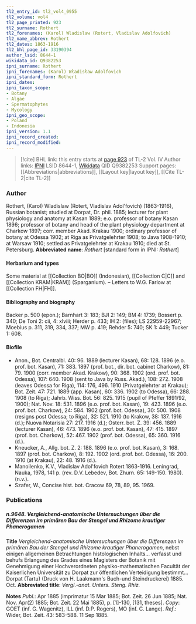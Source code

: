 ```yaml
---
tl2_entry_id: tl2_vol4_0955
tl2_volume: vol4
tl2_page_printed: 923
tl2_surname: Rothert
tl2_forenames: (Karol) Wladislaw (Rotert, Vladislav Adolfovich)
tl2_name_abbrev: Rothert
tl2_dates: 1863-1916
tl2_bhl_page_id: 33190394
author_lsid: 8644-1
wikidata_id: Q9382253
ipni_surname: Rothert
ipni_forenames: (Karol) Władisław Adolfovich
ipni_standard_form: Rothert
ipni_dates: 
ipni_taxon_scope: 
- Botany
- Algae
- Spermatophytes
- Mycology
ipni_geo_scope: 
- Poland
- Indonesia
ipni_version: 1.1
ipni_record_created: 
ipni_record_modified:
---
```


> [!cite] BHL link: this entry starts at [page 923](https://www.biodiversitylibrary.org/page/33190394) of TL-2 Vol. IV
> Author links: [IPNI](https://www.ipni.org/a/8644-1) LSID 8644-1, [Wikidata](https://www.wikidata.org/wiki/Q9382253) QID Q9382253
> Support pages: [[Abbreviations|abbreviations]], [[Layout key|layout key]], [[Cite TL-2|cite TL-2]]

### Author

Rothert, (Karol) Wladislaw (Rotert, Vladislav Adol'fovich) (1863-1916), Russian botanist; studied at Dorpat, Dr. phil. 1885; lecturer for plant physiology and anatomy at Kasan 1889; e.o. professor of botany Kasan 1896; professor of botany and head of the plant physiology department at Charkow 1897; corr. member Akad. Krakau 1900; ordinary professor of botany at Odessa 1902; at Riga as Privatgelehrter 1908; to Java 1908-1910; at Warsaw 1910; settled as Privatgelehrter at Krakau 1910; died at St. Petersburg. 
**Abbreviated name**: *Rothert* \[standard form in IPNI: *Rothert*\]

#### Herbarium and types

Some material at [[Collection BO|BO]] (Indonesian), [[Collection C|C]] and [[Collection KRAM|KRAM]] (Sparganium). – Letters to W.G. Farlow at [[Collection FH|FH]].

#### Bibliography and biography

Backer p. 500 (epon.); Barnhart 3: 183; BJI 2: 149; BM 4: 1739; Bossert p. 340; De Toni 2: cii, 4: xlviii; Herder p. 433; IH 2: (files); LS 22959-22967; Moebius p. 311, 319, 334, 337; MW p. 419; Rehder 5: 740; SK 1: 449; Tucker 1: 608.

#### Biofile

- Anon., Bot. Centralbl. 40: 96. 1889 (lecturer Kasan), 68: 128. 1896 (e.o. prof. bot. Kasan), 71: 383. 1897 (prof. bot., dir. bot. cabinet Charkow), 81: 79. 1900 (corr. member Akad. Krakow), 90: 368. 1902 (ord. prof. bot. Odessa), 107: 640. 1908 (sent to Java by Russ. Akad.), 108: 272. 1908 (leaves Odessa for Riga), 114: 176, 496. 1910 (Privatgelehrter at Krakau); Bot. Zeit. 47: 721. 1889 (app. Kasan), 60: 336. 1902 (to Odessa), 66: 288. 1908 (to Riga); Jahrb. Wiss. Bot. 56: 825. 1915 (pupil of Pfeffer 1891/92, 1900); Nat. Nov. 18: 531. 1896 (e.o. prof. bot. Kasan), 19: 423. 1896 (e.o. prof. bot. Charkow), 24: 584. 1902 (prof. bot. Odessa), 30: 500. 1908 (resigns post Odessa; to Riga), 32: 521. 1910 (to Krakow, 38: 137. 1916 (d.); Nuova Notarisia 27: 217. 1916 (d.); Osterr. bot. Z. 39: 456. 1889 (lecturer Kasan), 46: 473. 1896 (e.o. prof. bot. Kasan), 47: 415. 1897 (prof. bot. Charkow), 52: 467. 1902 (prof. bot. Odessa), 65: 360. 1916 (d.).
- Kneucker, A., Allg. bot. Z. 2: 188. 1896 (e.o. prof. bot. Kasan), 3: 168. 1897 (prof. bot. Charkow), 8: 192. 1902 (ord. prof. bot. Odessa), 16: 200. 1910 (at Krakau), 22: 48. 1916 (d.).
- Manoilenko, K.V., Vladislav Adol'fovich Rotert 1863-1916. Leningrad, Nauka, 1978, 141 p. (rev. D.V. Lebedev, Bot. Zhurn. 65: 149-150. 1980). (n.v.).
- Szafer, W., Concise hist. bot. Cracow 69, 78, 89, 95. 1969.

### Publications

##### n.9648. Vergleichend-anatomische Untersuchungen über die Differenzen im primären Bau der Stengel und Rhizome krautiger Phanerogamen

**Title**
*Vergleichend-anatomische Untersuchungen über die Differenzen im primären Bau der Stengel und Rhizome krautiger Phanerogamen*, nebst einigen allgemeinen Betrachtungen histologischen Inhalts... verfasst und behufs Erlangung des Grades eines Magisters der Botanik mit Genehmigung einer Hochverordneten physiko-mathematischen Facultät der Kaiserlichen Universität zu Dorpat zur öffentlichen Verteidigung bestimmt... Dorpat (Tartu) (Druck von H. Laakmann's Buch-und Steindruckerei) 1885. Oct.
**Abbreviated title**: *Vergl*.-*anat. Unters. Steng. Rhiz.*

**Notes**
*Publ*.: Apr 1885 (imprimatur 15 Mar 1885; Bot. Zeit. 26 Jun 1885; Nat. Nov. Apr(2) 1885; Bot. Zeit. 22 Mai 1885), p. \[1\]-130, \[131, theses\]. *Copy*: GOET (inf. G. Wagenitz), ILL (inf. D.P. Rogers), MO (inf. C. Lange).
*Ref*.: Wider, Bot. Zeit. 43: 583-588. 11 Sep 1885.

